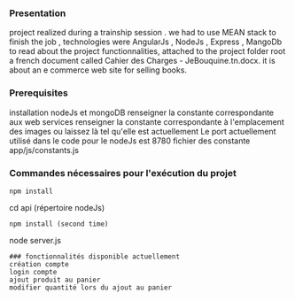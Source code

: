 ### Presentation
project realized during a trainship session . we had to use MEAN stack to finish the job , technologies were AngularJs , NodeJs , Express , MangoDb
to read about the project functionnalities, attached to the project folder root a french document called Cahier des Charges - JeBouquine.tn.docx.
it is about an e commerce web site for selling books.
### Prerequisites
installation nodeJs et mongoDB
renseigner la constante correspondante aux web services
renseigner la constante correspondante à l'emplacement des images ou laissez là tel qu'elle est actuellement 
Le port actuellement utilisé dans le code pour le nodeJs est 8780
fichier des constante
app/js/constants.js
### Commandes nécessaires pour l'exécution du projet
```
npm install
```
cd api (répertoire nodeJs)
```
npm install (second time)
```
node server.js
```
### fonctionnalités disponible actuellement
création compte
login compte
ajout produit au panier
modifier quantité lors du ajout au panier
